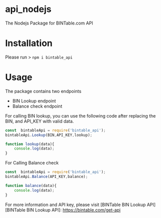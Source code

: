 # api_nodejs
The Nodejs Package for BINTable.com API

# Installation
Please run > `npm i bintable_api`

# Usage
The package contains two endpoints
- BIN Lookup endpoint
- Balance check endpoint

For calling BIN lookup, you can use the following code after replacing the BIN, and API_KEY with valid data.

```javascript
const  bintableApi = require('bintable_api');
bintableApi.Lookup(BIN,API_KEY,lookup);

function lookup(data){
    console.log(data);
}
```
For Calling Balance check

```javascript
const  bintableApi = require('bintable_api');
bintableApi.Balance(API_KEY,balance);

function balance(data){
    console.log(data);
}
```

For more information and API key, please visit [BINTable BIN Lookup API] 
[BINTable BIN Lookup API]: <https://bintable.com/get-api>
